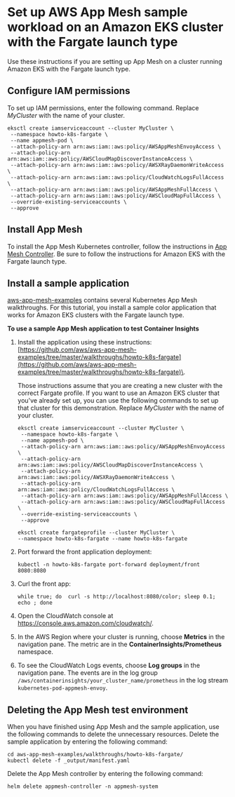 # Set up AWS App Mesh sample workload on an Amazon EKS cluster with the Fargate launch type<a name="ContainerInsights-Prometheus-Sample-Workloads-appmesh-Fargate"></a>

Use these instructions if you are setting up App Mesh on a cluster running Amazon EKS with the Fargate launch type\.

## Configure IAM permissions<a name="ContainerInsights-Prometheus-Sample-Workloads-appmesh--fargate-iam"></a>

To set up IAM permissions, enter the following command\. Replace *MyCluster* with the name of your cluster\.

```
eksctl create iamserviceaccount --cluster MyCluster \
 --namespace howto-k8s-fargate \
 --name appmesh-pod \
 --attach-policy-arn arn:aws:iam::aws:policy/AWSAppMeshEnvoyAccess \
 --attach-policy-arn arn:aws:iam::aws:policy/AWSCloudMapDiscoverInstanceAccess \
 --attach-policy-arn arn:aws:iam::aws:policy/AWSXRayDaemonWriteAccess \
 --attach-policy-arn arn:aws:iam::aws:policy/CloudWatchLogsFullAccess \
 --attach-policy-arn arn:aws:iam::aws:policy/AWSAppMeshFullAccess \
 --attach-policy-arn arn:aws:iam::aws:policy/AWSCloudMapFullAccess \
 --override-existing-serviceaccounts \
 --approve
```

## Install App Mesh<a name="ContainerInsights-Prometheus-Sample-Workloads-appmesh-fargate-install"></a>

To install the App Mesh Kubernetes controller, follow the instructions in [App Mesh Controller](https://github.com/aws/eks-charts/tree/master/stable/appmesh-controller#app-mesh-controller)\. Be sure to follow the instructions for Amazon EKS with the Fargate launch type\.

## Install a sample application<a name="ContainerInsights-Prometheus-Sample-Workloads-appmesh-fargate-application"></a>

[aws\-app\-mesh\-examples](https://github.com/aws/aws-app-mesh-examples) contains several Kubernetes App Mesh walkthroughs\. For this tutorial, you install a sample color application that works for Amazon EKS clusters with the Fargate launch type\.

**To use a sample App Mesh application to test Container Insights**

1. Install the application using these instructions: [https://github.com/aws/aws-app-mesh-examples/tree/master/walkthroughs/howto-k8s-fargate](https://github.com/aws/aws-app-mesh-examples/tree/master/walkthroughs/howto-k8s-fargate)\. 

   Those instructions assume that you are creating a new cluster with the correct Fargate profile\. If you want to use an Amazon EKS cluster that you've already set up, you can use the following commands to set up that cluster for this demonstration\. Replace *MyCluster* with the name of your cluster\.

   ```
   eksctl create iamserviceaccount --cluster MyCluster \
    --namespace howto-k8s-fargate \
    --name appmesh-pod \
    --attach-policy-arn arn:aws:iam::aws:policy/AWSAppMeshEnvoyAccess \
    --attach-policy-arn arn:aws:iam::aws:policy/AWSCloudMapDiscoverInstanceAccess \
    --attach-policy-arn arn:aws:iam::aws:policy/AWSXRayDaemonWriteAccess \
    --attach-policy-arn arn:aws:iam::aws:policy/CloudWatchLogsFullAccess \
    --attach-policy-arn arn:aws:iam::aws:policy/AWSAppMeshFullAccess \
    --attach-policy-arn arn:aws:iam::aws:policy/AWSCloudMapFullAccess \
    --override-existing-serviceaccounts \
    --approve
   ```

   ```
   eksctl create fargateprofile --cluster MyCluster \
   --namespace howto-k8s-fargate --name howto-k8s-fargate
   ```

1. Port forward the front application deployment:

   ```
   kubectl -n howto-k8s-fargate port-forward deployment/front 8080:8080
   ```

1. Curl the front app:

   ```
   while true; do  curl -s http://localhost:8080/color; sleep 0.1; echo ; done
   ```

1. Open the CloudWatch console at [https://console\.aws\.amazon\.com/cloudwatch/](https://console.aws.amazon.com/cloudwatch/)\.

1. In the AWS Region where your cluster is running, choose **Metrics** in the navigation pane\. The metric are in the **ContainerInsights/Prometheus** namespace\.

1. To see the CloudWatch Logs events, choose **Log groups** in the navigation pane\. The events are in the log group ` /aws/containerinsights/your_cluster_name/prometheus ` in the log stream `kubernetes-pod-appmesh-envoy`\.

## Deleting the App Mesh test environment<a name="ContainerInsights-Prometheus-Sample-Workloads-appmesh-fargate-delete"></a>

When you have finished using App Mesh and the sample application, use the following commands to delete the unnecessary resources\. Delete the sample application by entering the following command:

```
cd aws-app-mesh-examples/walkthroughs/howto-k8s-fargate/
kubectl delete -f _output/manifest.yaml
```

Delete the App Mesh controller by entering the following command:

```
helm delete appmesh-controller -n appmesh-system
```